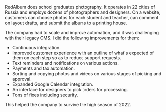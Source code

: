 RedAlbum does school graduates photography. It operates in 22 cities of Russia and employs dozens of photographers and designers. On a website, customers can choose photos for each student and teacher, can comment on layout drafts, and submit the albums to a printing house.

The company had to scale and improve automation, and it was challenging with their legacy CMS. I did the following improvements for them:

- Continuous integration.
- Improved customer experience with an outline of what's expected of them on each step so as to reduce support requests.
- Text reminders and notifications on various actions.
- Payments and tax automation.
- Sorting and copying photos and videos on various stages of picking and approval.
- Expanded Google Calendar integration.
- An interface for designers to pick orders for processing.
- Tons of fixes including security.

This helped the company to survive the high season of 2022.

